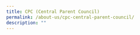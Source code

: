 ```yaml
---
title: CPC (Central Parent Council)
permalink: /about-us/cpc-central-parent-council/
description: ""
---
```

